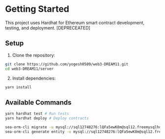 # Getting Started

This project uses Hardhat for Ethereum smart contract development, testing, and deployment. [DEPRECEATED]

## Setup

1. Clone the repository:
``` bash
git clone https://github.com/yogesh0509/web3-DREAM11.git
cd web3-DREAM11/server
```

2. Install dependencies:
``` bash
yarn install
```

## Available Commands
``` bash
yarn hardhat test # Run tests
yarn hardhat deploy # Deploy contracts
```

```bash
sea-orm-cli migrate -u mysql://sql12748276:lQFa5ewK8m@sql12.freemysqlhosting.net:3306/sql12748276
sea-orm-cli generate entity -u mysql://sql12748276:lQFa5ewK8m@sql12.freemysqlhosting.net:3306/sql12748276 -o entity/src
```


